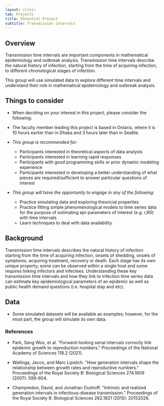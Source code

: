```yaml
---
layout: clinic
tab: Projects
title: Potential Project
subtitle: Transmission intervals
---
```


## Overview

Transmission time intervals are important components in mathematical epidemiology and outbreak analysis. Transmission time intervals describe the natural history of infection, starting from the time of acquiring infection, to different chronological stages of infection.

This group will use simulated data to explore different time intervals and understand their role in mathematical epidemiology and outbreak analysis.

## Things to consider

- When deciding on your interest in this project, please consider the following:

- The faculty member leading this project is based in Ontario, where it is 10 hours earlier than in Dhaka and 3 hours later than in Seattle.

- _This group is recommended for:_
	- Participants interested in theoretical aspects of data analysis
	- Participants interested in learning rapid responses
	- Participants with good programming skills or prior dynamic modeling experience
	- Participants interested in developing a better understanding of what pieces are required/sufficient to answer particular questions of interest

- _This group will have the opportunity to engage in any of the following:_
	- Practice simulating data and exploring theoricial properties
	- Practice fitting simple phenomenological models to time series data for the purpose of estimating epi-parameters of interest (e.g. r,R0) with time intervals
	- Learn techniques to deal with data availability

## Background

Transmission time intervals describes the natural history of infection starting from the time of acquiring infection, onsets of shedding, onsets of symptoms, acquiring treatment, recovery or death. Each stage has its own unique property; some can be observed within a single host and some requires linking infectors and infectees. Understanding these key transmission time intervals and how they link to infection time series data can estimate key epidemiological parameters of an epidemic as well as public health demand questions (i.e. hospital stay and etc).

## Data

- Some simulated datasets will be available as examples; however, for the most part, the group will simulate its own data.


### References

- Park, Sang Woo, et al. "Forward-looking serial intervals correctly link epidemic growth to reproduction numbers." Proceedings of the National Academy of Sciences 118.2 (2021).

- Wallinga, Jacco, and Marc Lipsitch. "How generation intervals shape the relationship between growth rates and reproductive numbers." Proceedings of the Royal Society B: Biological Sciences 274.1609 (2007): 599-604.

- Champredon, David, and Jonathan Dushoff. "Intrinsic and realized generation intervals in infectious-disease transmission." Proceedings of the Royal Society B: Biological Sciences 282.1821 (2015): 20152026.
